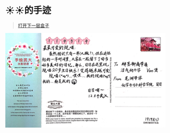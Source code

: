 # ☀️☀️的手迹

> [打开下一层盒子](./box_2/ "诶嘿(º﹃º )")

[![☀️☀️](./☀️☀️.jpg)](https://github.com/Van-Nya/20th-birthday/raw/main/box_1/readme.pdf "点击查看完整文档")
